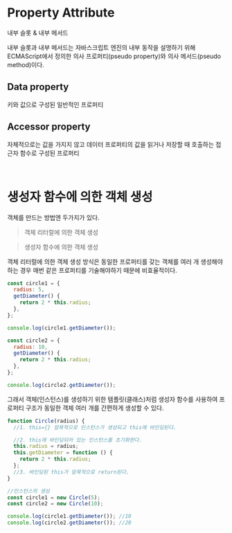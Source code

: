 # Property Attribute

내부 슬롯 & 내부 메서드

내부 슬롯과 내부 메서드는 자바스크립트 엔진의 내부 동작을 설명하기 위해 ECMAScript에서 정의한 의사 프로퍼티(pseudo property)와 의사 메서드(pseudo method)이다.

## Data property

키와 값으로 구성된 일반적인 프로퍼티

## Accessor property

자체적으로는 값을 가지지 않고 데이터 프로퍼티의 값을 읽거나 저장할 때 호출하는 접근자 함수로 구성된 프로퍼티

<br/>

# 생성자 함수에 의한 객체 생성

객체를 만드는 방법엔 두가지가 있다.

> 객체 리터럴에 의한 객체 생성
> <br/>

> 생성자 함수에 의한 객체 생성

객체 리터럴에 의한 객체 생성 방식은 동일한 프로퍼티를 갖는 객체를 여러 개 생성해야 하는 경우 매번 같은 프로퍼티를 기술해야하기 때문에 비효율적이다.

```javascript
const circle1 = {
  radius: 5,
  getDiameter() {
    return 2 * this.radius;
  },
};

console.log(circle1.getDiameter());

const circle2 = {
  radius: 10,
  getDiameter() {
    return 2 * this.radius;
  },
};

console.log(circle2.getDiameter());
```

그래서 객체(인스턴스)를 생성하기 위한 템플릿(클래스)처럼 생성자 함수를 사용하여 프로퍼티 구조가 동일한 객체 여러 개를 간편하게 생성할 수 있다.

```javascript
function Circle(radius) {
  //1. this={} 암묵적으로 인스턴스가 생성되고 this에 바인딩된다.

  //2. this에 바인딩되어 있는 인스턴스를 초기화한다.
  this.radius = radius;
  this.getDiameter = function () {
    return 2 * this.radius;
  };
  //3. 바인딩된 this가 암묵적으로 return된다.
}

//인스턴스의 생성
const circle1 = new Circle(5);
const circle2 = new Circle(10);

console.log(circle1.getDiameter()); //10
console.log(circle2.getDiameter()); //20
```
